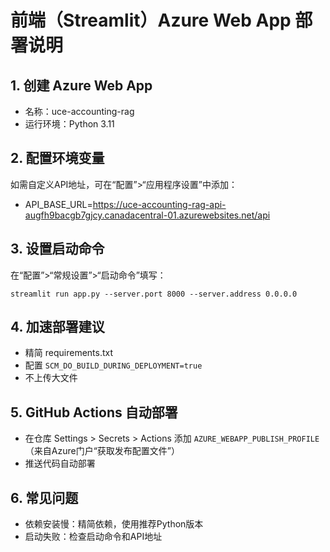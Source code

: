 # 前端（Streamlit）Azure Web App 部署说明

## 1. 创建 Azure Web App
- 名称：uce-accounting-rag
- 运行环境：Python 3.11

## 2. 配置环境变量
如需自定义API地址，可在“配置”>“应用程序设置”中添加：
- API_BASE_URL=https://uce-accounting-rag-api-augfh9bacgb7gjcy.canadacentral-01.azurewebsites.net/api

## 3. 设置启动命令
在“配置”>“常规设置”>“启动命令”填写：
```
streamlit run app.py --server.port 8000 --server.address 0.0.0.0
```

## 4. 加速部署建议
- 精简 requirements.txt
- 配置 `SCM_DO_BUILD_DURING_DEPLOYMENT=true`
- 不上传大文件

## 5. GitHub Actions 自动部署
- 在仓库 Settings > Secrets > Actions 添加 `AZURE_WEBAPP_PUBLISH_PROFILE`（来自Azure门户“获取发布配置文件”）
- 推送代码自动部署

## 6. 常见问题
- 依赖安装慢：精简依赖，使用推荐Python版本
- 启动失败：检查启动命令和API地址 